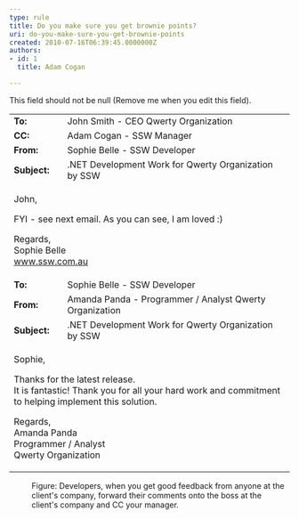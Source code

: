 ```yaml
---
type: rule
title: Do you make sure you get brownie points?
uri: do-you-make-sure-you-get-brownie-points
created: 2010-07-16T06:39:45.0000000Z
authors:
- id: 1
  title: Adam Cogan

---
```




<span class='intro'> This field should not be null (Remove me when you edit this field). </span>


  <table width="100%">
    <tbody>
        <tr>
            <td><b>To&#58;</b> </td>
            <td>John Smith - CEO Qwerty Organization </td>
        </tr>
        <tr>
            <td><b>CC&#58;</b> </td>
            <td>Adam Cogan - SSW Manager </td>
        </tr>
        <tr>
            <td><b>From&#58;</b> </td>
            <td>Sophie Belle - SSW Developer </td>
        </tr>
        <tr>
            <td><b>Subject&#58;</b> </td>
            <td>.NET Development Work for Qwerty Organization by SSW </td>
        </tr>
        <tr>
            <td colspan="2">
            <p>John, </p>
            <p>FYI - see next email. As you can see, I am loved &#58;) </p>
            <p>Regards, <br>
            Sophie Belle <br>
            <a href="http&#58;//www.ssw.com.au/ssw" target="_blank">www.ssw.com.au</a> <img alt="" title="This opens in a New Window" src="http&#58;//www.ssw.com.au/ssw/images/IconNewWindow.png" /> </p>
            </td>
        </tr>
        <tr>
            <td><b>To&#58;</b> </td>
            <td>Sophie Belle - SSW Developer </td>
        </tr>
        <tr>
            <td><b>From&#58;</b> </td>
            <td>Amanda Panda - Programmer / Analyst Qwerty Organization </td>
        </tr>
        <tr>
            <td><b>Subject&#58;</b> </td>
            <td>.NET Development Work for Qwerty Organization by SSW </td>
        </tr>
        <tr>
            <td colspan="2">
            <p>Sophie, </p>
            <p>Thanks for the latest release.<br>
            It is fantastic! Thank you for all your hard work and commitment to helping implement this solution. </p>
            <p>Regards, <br>
            Amanda Panda <br>
            Programmer / Analyst<br>
            Qwerty Organization </p>
            </td>
        </tr>
    </tbody>
</table>
<dd>Figure&#58; Developers, when you get good feedback from anyone at the client's company, forward their comments onto the boss at the client's company and CC your manager. </dd>



